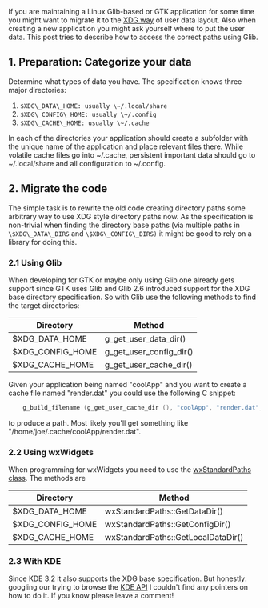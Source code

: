 If you are maintaining a Linux Glib-based or GTK application for some
time you might want to migrate it to the [XDG
way](http://standards.freedesktop.org/basedir-spec/basedir-spec-latest.html)
of user data layout. Also when creating a new application you might ask
yourself where to put the user data. This post tries to describe how to
access the correct paths using Glib.

## 1. Preparation: Categorize your data

Determine what types of data you have. The specification knows three
major directories:

1.  `$XDG\_DATA\_HOME: usually \~/.local/share`
2.  `$XDG\_CONFIG\_HOME: usually \~/.config`
3.  `$XDG\_CACHE\_HOME: usually \~/.cache`

In each of the directories your application should create a subfolder
with the unique name of the application and place relevant files there.
While volatile cache files go into \~/.cache, persistent important data
should go to \~/.local/share and all configuration to \~/.config.

## 2. Migrate the code

The simple task is to rewrite the old code creating directory paths some
arbitrary way to use XDG style directory paths now. As the specification
is non-trivial when finding the directory base paths (via multiple paths
in `\$XDG\_DATA\_DIRS` and `\$XDG\_CONFIG\_DIRS)` it might be good to rely
on a library for doing this.

### 2.1 Using Glib

When developing for GTK or maybe only using Glib one already gets
support since GTK uses Glib and Glib 2.6 introduced support for the XDG
base directory specification. So with Glib use the following methods to
find the target directories:

  | Directory        | Method
  | ---------------- | ----------------------------
  | $XDG\_DATA\_HOME   | g\_get\_user_data_dir()
  | $XDG\_CONFIG\_HOME | g\_get\_user_config_dir()
  | $XDG\_CACHE\_HOME  | g\_get\_user_cache_dir()

Given your application being named "coolApp" and you want to create a
cache file named "render.dat" you could use the following C snippet:
```c
    g_build_filename (g_get_user_cache_dir (), "coolApp", "render.dat", NULL);
```
to produce a path. Most likely you'll get something like
"/home/joe/.cache/coolApp/render.dat".

### 2.2 Using wxWidgets

When programming for wxWidgets you need to use the [wxStandardPaths
class](http://docs.wxwidgets.org/2.8/wx_wxstandardpaths.html). The
methods are

  Directory        | Method
  ---------------- | ------------------------------------
  $XDG\_DATA\_HOME   | wxStandardPaths::GetDataDir()
  $XDG\_CONFIG\_HOME | wxStandardPaths::GetConfigDir()
  $XDG\_CACHE\_HOME  | wxStandardPaths::GetLocalDataDir()

### 2.3 With KDE

Since KDE 3.2 it also supports the XDG base specification. But honestly:
googling our trying to browse the [KDE API](http://api.kde.org/) I
couldn't find any pointers on how to do it. If you know please leave a
comment!
